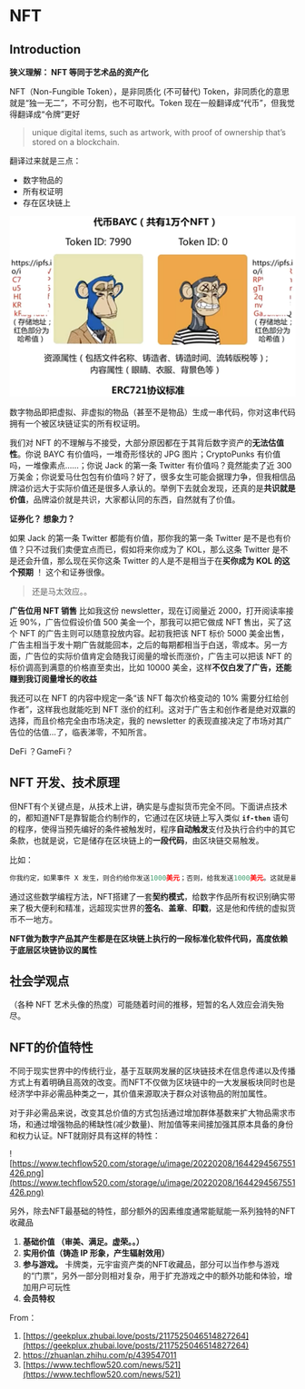 # NFT

## Introduction

**狭义理解： NFT 等同于艺术品的资产化**

NFT（Non-Fungible Token），是非同质化 (不可替代) Token，非同质化的意思就是“独一无二”，不可分割，也不可取代。Token 现在一般翻译成“代币”，但我觉得翻译成“令牌”更好

> unique digital items, such as artwork, with proof of ownership that’s stored on a blockchain.
> 

翻译过来就是三点：

- 数字物品的
- 所有权证明
- 存在区块链上

![Untitled](NFT%2046af727cd93346729fbe32bc297407b5/Untitled.png)

数字物品即把虚拟、非虚拟的物品（甚至不是物品）生成一串代码，你对这串代码拥有一个被区块链证实的所有权证明。

我们对 NFT 的不理解与不接受，大部分原因都在于其背后数字资产的**无法估值性**。你说 BAYC 有价值吗，一堆奇形怪状的 JPG 图片；CryptoPunks 有价值吗，一堆像素点……；你说 Jack 的第一条 Twitter 有价值吗？竟然能卖了近 300 万美金；你说爱马仕包包有价值吗？好了，很多女生可能会据理力争，但我相信品牌溢价远大于实际价值还是很多人承认的。举例下去就会发现，还真的是**共识就是价值**，品牌溢价就是共识，大家都认同的东西，自然就有了价值。

****证券化？ 想象力？****

如果 Jack 的第一条 Twitter 都能有价值，那你我的第一条 Twitter 是不是也有价值？只不过我们卖便宜点而已，假如将来你成为了 KOL，那么这条 Twitter 是不是还会升值，那么现在买你这条 Twitter 的人是不是相当于在**买你成为 KOL 的这个预期** ！  这个和证券很像。

> 还是马太效应。。
> 

**广告位用 NFT 销售**
比如我这份 newsletter，现在订阅量近 2000，打开阅读率接近 90%，广告位假设价值 500 美金一个，那我可以把它做成 NFT 售出，买了这个 NFT 的广告主则可以随意投放内容。起初我把该 NFT 标价 5000 美金出售，广告主相当于发十期广告就能回本，之后的每期都相当于白送，零成本。另一方面，广告位的实际价值肯定会随我订阅量的增长而涨价，广告主可以把该 NFT 的标价调高到满意的价格直至卖出，比如 10000 美金，这样**不仅白发了广告，还能赚到我订阅量增长的收益**

我还可以在 NFT 的内容中规定一条“该 NFT 每次价格变动的 10% 需要分红给创作者”，这样我也就能吃到 NFT 涨价的红利。这对于广告主和创作者是绝对双赢的选择，而且价格完全由市场决定，我的 newsletter 的表现直接决定了市场对其广告位的估值…了，临表涕零，不知所言。

DeFi ？GameFi？

## NFT 开发、技术原理

但NFT有个关键点是，从技术上讲，确实是与虚拟货币完全不同。下面讲点技术的，都知道NFT是靠智能合约制作的，它通过在区块链上写入类似 **`if-then`** 语句的程序，使得当预先编好的条件被触发时，程序**自动触发**支付及执行合约中的其它条款，也就是说，它是储存在区块链上的**一段代码**，由区块链交易触发。

比如： 

```python
你我约定，如果事件 X 发生，则合约给你发送1000美元；否则，给我发送1000美元。这就是最简单的合约。
```

通过这些数学编程方法，NFT搭建了一套**契约模式**，给数字作品所有权识别确实带来了极大便利和精准，远超现实世界的**签名**、**盖章**、**印戳**，这是他和传统的虚拟货币不一地方。

**NFT做为数字产品其产生都是在区块链上执行的一段标准化软件代码，高度依赖于底层区块链协议的属性**

## 社会学观点

（各种 NFT 艺术头像的热度）可能随着时间的推移，短暂的名人效应会消失殆尽。

## **NFT的价值特性**

不同于现实世界中的传统行业，基于互联网发展的区块链技术在信息传递以及传播方式上有着明确且高效的改变。而NFT不仅做为区块链中的一大发展板块同时也是经济学中非必需品种类之一，其价值来源取决于群众对该物品的附加属性。

对于非必需品来说，改变其总价值的方式包括通过增加群体基数来扩大物品需求市场，和通过增强物品的稀缺性(减少数量)、附加值等来间接加强其原本具备的身份和权力认证。NFT就刚好具有这样的特性：

![https://www.techflow520.com/storage/u/image/20220208/1644294567551426.png](https://www.techflow520.com/storage/u/image/20220208/1644294567551426.png)

另外，除去NFT最基础的特性，部分额外的因素维度通常能赋能一系列独特的NFT收藏品

1. **基础价值 （审美、满足。虚荣。。）**
2. **实用价值（铸造 IP 形象，产生辐射效用）**
3. **参与游戏。** 卡牌类，元宇宙资产类的NFT收藏品，部分可以当作参与游戏的“门票”，另外一部分则相对复杂，用于扩充游戏之中的额外功能和体验，增加用户可玩性
4. **会员特权**

From：

1. [https://geekplux.zhubai.love/posts/2117525046514827264](https://geekplux.zhubai.love/posts/2117525046514827264)
2. https://zhuanlan.zhihu.com/p/439547011
3. [https://www.techflow520.com/news/521](https://www.techflow520.com/news/521)